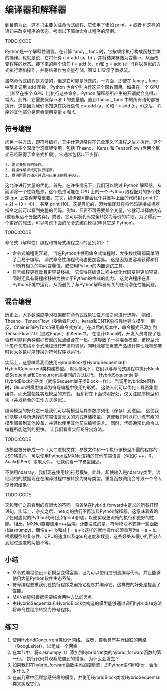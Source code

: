 

<!--
 * @version:
 * @Author:  StevenJokes https://github.com/StevenJokes
 * @Date: 2020-07-13 17:06:51
 * @LastEditors:  StevenJokes https://github.com/StevenJokes
 * @LastEditTime: 2020-07-13 17:16:59
 * @Description:
 * @TODO::
 * @Reference:
-->

# 编译器和解释器

到目前为止，这本书主要关注命令式编程，它使用了诸如 print，+ 或者 if 这样的语句来改变程序的状态。考虑以下简单命令式程序的示例。

TODO:CODE

Python是一个解释性语言。在计算 fancy _ func 时，它按顺序执行构成函数主体的操作。也就是说，它将计算 e = add (a，b) ，并将结果存储为变量 e，从而改变程序的状态。接下来的两个语句 f = add (c，d)和 g = add (e，f)将以类似的方式执行添加操作，并将结果作为变量存储。图12.1.1显示了数据流。

虽然命令式编程是方便的，但是它可能是低效的。一方面，即使在 fancy _ func 中反复调用 add 函数，Python 也会分别执行这三个函数调用。如果在一个 GPU 上(甚至在多个 GPU 上)执行这些命令，Python 解释器所产生的开销就会变得非常大。此外，它需要保存 e 和 f 的变量值，直到 fancy _ func 中的所有语句都被执行。这是因为我们不知道在执行语句 e = add (a，b)和 f = add (c，d)之后，程序的其他部分是否会使用变量 e 和 f。

## 符号编程

虑另一种方法，即符号编程，其中计算通常只在完全定义了进程之后才执行。这个策略被多个深度学习框架使用，包括 Theano、 Keras 和 TensorFlow (后两个框架已经获得了命令式扩展)。它通常包括以下步骤:

    1. 定义要执行的操作。
    2. 将操作编译成可执行程序。
    3. 提供所需的输入并调用已编译的程序执行。

这允许进行大量的优化。首先，在许多情况下，我们可以跳过 Python 解释器，从而消除一个性能瓶颈，这个瓶颈可能在 CPU 上的一个 Python 线程配对的多个快速 gpu 上变得非常重要。其次，编译器可能会优化并重写上面的代码到 print ((1 + 2) + (3 + 4)) ，甚至 print (10)。这是可能的，因为编译器在将代码转换成机器指令之前可以看到完整的代码。例如，只要不再需要某个变量，它就可以释放内存(或者永远不分配内存)。或者，它可以将代码完全转换为等价的片段。为了得到一个更好的想法，可以考虑下面的命令式编程模拟(毕竟它是 Python)。

TODO:CODE

命令式（解释性）编程和符号式编程之间的区别如下：

* 命令式编程更容易。 当在Python中使用命令式编程时，大多数代码都简单明了且易于编写。 调试命令性编程代码也更加容易。 这是因为更容易获得和打印所有相关的中间变量值，或使用Python的内置调试工具。
* 符号编程更有效且更容易移植。 它使得在编译过程中优化代码变得更加容易，同时还具有将程序移植为独立于Python的格式的能力。 这允许程序在非Python环境中运行，从而避免了与Python解释器有关的任何潜在性能问题。

## 混合编程

历史上，大多数深度学习框架都在命令式或象征性方法之间进行选择。 例如，Theano，TensorFlow（受后者启发），Keras和CNTK象征性地建立模型。 相反，Chainer和PyTorch采用命令式方法。 在以后的版本中，命令模式已添加到TensorFlow 2.0（通过Eager）和Keras中。 在设计Gluon时，开发人员考虑了是否有可能将两种编程模型的优点结合在一起。 这导致了一种混合模型，该模型允许用户使用纯命令式编程进行开发和调试，同时能够在需要产品级计算性能和部署时将大多数程序转换为符号程序以运行。

实际上，这意味着我们使用HybridBlock或HybridSequential和HybridConcurrent类构建模型。 默认情况下，它们以与命令式编程中执行Block或Sequential和Concurrent类相同的方式执行。 HybridSequential是HybridBlock的子类（就像Sequential子类Block一样）。 当调用hybridize函数时，Gluon将模型编译为符号编程中使用的形式。 这使人们可以优化计算密集型组件，而无需牺牲实现模型的方式。 我们将在下面说明好处，仅关注顺序模型和块（并发组合的工作方式类似）。

编译模型的好处之一是我们可以将模型及其参数序列化（保存）到磁盘。 这使我们能够以与所选择的前端语言无关的方式存储模型。 这使我们可以将训练有素的模型部署到其他设备，并轻松使用其他前端编程语言。 同时，代码通常比命令式编程所能达到的更快。 让我们看看实际的导出方法。

TODO:CODE

该模型被分解成一个（大二进制文件）参数文件和一个执行该模型所需的程序的JSON描述。 可以使用Python或MXNet支持的其他前端语言（例如C ++，R，Scala和Perl）读取文件。 让我们看一下模型描述。



不使用ndarray，我们现在使用f的符号模块。此外，即使输入是ndarray类型，流经网络的数据现在在编译过程中被转换为符号类型。重复函数调用会导致一个令人惊讶的结果:

TODO:CODE

这和我们之前看到的有很大的不同。将省略在hybrid_forward中定义的所有打印语句。实际上，杂交之后，net(x)的执行不再涉及Python解释器。这意味着省略了任何虚假的Python代码(比如print语句)，以便实现更流畅的执行和更好的性能。相反，MXNet直接调用c++后端。还要注意的是，符号模块不支持一些函数(如asnumpy)，而像a += b和a[:] = a + b这样的就地操作必须重写为a = a + b。根据模型的复杂性、CPU的速度以及gpu的速度和数量，这些好处从很小的百分点到超过速度的两倍不等。

## 小结

* 命令式编程使设计新模型变得容易，因为可以使用控制流编写代码，并且能够使用大量Python软件生态系统。
* 符号编程要求我们在执行程序之前指定程序并编译它。这样做的好处是提高了性能。
* MXNet能够根据需要结合两种方法的优点。
* 由HybridSequential和HybridBlock类构造的模型能够通过调用hybridize方法将命令性程序转换为符号程序。

## 练习

1. 使用HybridConcurrent类设计网络。 或者，查看具有并行级联的网络（GoogLeNet），以组成一个网络。
2. 在本节中，将x.asnumpy（）添加到HybridNet类的hybrid_forward函数的第一行。 执行代码并观察您遇到的错误。 为什么会发生？
3. 如果我们在hybrid_forward函数中添加控制流，即Python语句if和for，会发生什么？
4. 在前几章中回顾您感兴趣的模型，并使用HybridBlock类或HybridSequential类来实现它们。
